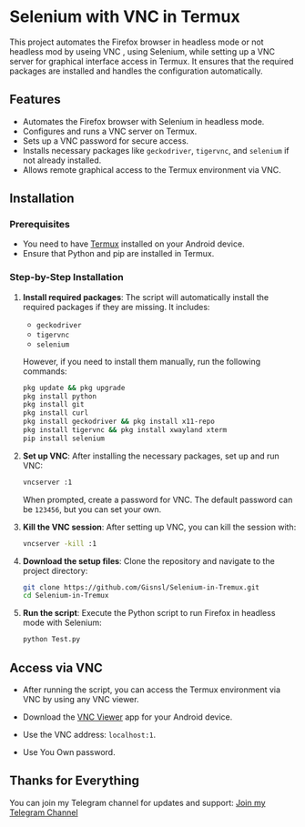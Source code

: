 
# Selenium with VNC in Termux

This project automates the Firefox browser in headless mode or not headless mod by useing VNC , using Selenium, while setting up a VNC server for graphical interface access in Termux. It ensures that the required packages are installed and handles the configuration automatically.

## Features
- Automates the Firefox browser with Selenium in headless mode.
- Configures and runs a VNC server on Termux.
- Sets up a VNC password for secure access.
- Installs necessary packages like `geckodriver`, `tigervnc`, and `selenium` if not already installed.
- Allows remote graphical access to the Termux environment via VNC.

## Installation

### Prerequisites
- You need to have [Termux](https://github.com/termux/termux-app/releases/download/v0.119.0-beta.1/termux-app_v0.119.0-beta.1+apt-android-7-github-debug_universal.apk) installed on your Android device.
- Ensure that Python and pip are installed in Termux.

### Step-by-Step Installation
1. **Install required packages**:
   The script will automatically install the required packages if they are missing. It includes:
   - `geckodriver`
   - `tigervnc`
   - `selenium`

   However, if you need to install them manually, run the following commands:
   ```bash
   pkg update && pkg upgrade 
   pkg install python
   pkg install git
   pkg install curl
   pkg install geckodriver && pkg install x11-repo
   pkg install tigervnc && pkg install xwayland xterm
   pip install selenium
   ```

2. **Set up VNC**:
   After installing the necessary packages, set up and run VNC:
   ```bash
   vncserver :1
   ```

   When prompted, create a password for VNC. The default password can be `123456`, but you can set your own.

3. **Kill the VNC session**:
   After setting up VNC, you can kill the session with:
   ```bash
   vncserver -kill :1
   ```

4. **Download the setup files**:
   Clone the repository and navigate to the project directory:
   ```bash
   git clone https://github.com/Gisnsl/Selenium-in-Tremux.git
   cd Selenium-in-Tremux
   ```

5. **Run the script**:
   Execute the Python script to run Firefox in headless mode with Selenium:
   ```bash
   python Test.py
   ```

## Access via VNC
- After running the script, you can access the Termux environment via VNC by using any VNC viewer.
- Download the [VNC Viewer](https://play.google.com/store/apps/details?id=com.realvnc.viewer.android) app for your Android device.
- Use the VNC address: `localhost:1`.

- Use You Own password.

## Thanks for Everything
You can join my Telegram channel for updates and support:
[Join my Telegram Channel](https://t.me/+f6t2_zdHrFRjYWE8)
